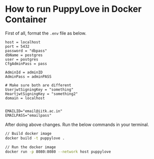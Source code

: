 # How to run PuppyLove in Docker Container

First of all, format the `.env` file as below.

```.env
host = localhost
port = 5432
password = "dbpass"
dbName = postgres
user = postgres
CfgAdminPass = pass

AdminId = adminID
AdminPass = adminPASS

# Make sure both are different
UserjwtSigningKey = "something"
HeartjwtSigningKey = "something2"
domain = localhost


EMAILID="email@iitk.ac.in"
EMAILPASS="emailpass"

```

After doing above changes. Run the below commands in your terminal.

```bash
// Build docker image
docker build -t puppylove .

// Run the docker image
docker run -p 8080:8080 --network host puppylove
